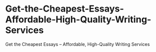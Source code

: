 # Get-the-Cheapest-Essays-Affordable-High-Quality-Writing-Services
Get the Cheapest Essays – Affordable, High-Quality Writing Services
